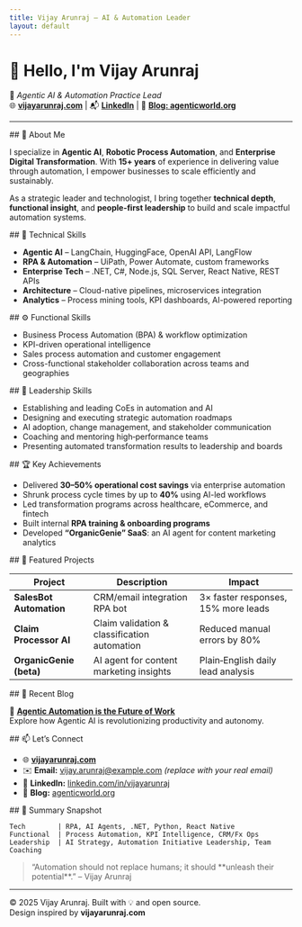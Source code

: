 ```yaml
---
title: Vijay Arunraj – AI & Automation Leader
layout: default
---
```


# 👋 Hello, I'm **Vijay Arunraj**

🚀 *Agentic AI & Automation Practice Lead*  
🌐 **[vijayarunraj.com](https://vijayarunraj.com)** | 📬 **[LinkedIn](https://linkedin.com/in/vijayarunraj)** | 🧠 **[Blog: agenticworld.org](https://agenticworld.org)**

---

<section>
## 🧠 About Me

I specialize in **Agentic AI**, **Robotic Process Automation**, and **Enterprise Digital Transformation**. With **15+ years** of experience in delivering value through automation, I empower businesses to scale efficiently and sustainably.

As a strategic leader and technologist, I bring together **technical depth**, **functional insight**, and **people-first leadership** to build and scale impactful automation systems.
</section>

<section>
## 🧰 Technical Skills

- **Agentic AI** – LangChain, HuggingFace, OpenAI API, LangFlow  
- **RPA & Automation** – UiPath, Power Automate, custom frameworks  
- **Enterprise Tech** – .NET, C#, Node.js, SQL Server, React Native, REST APIs  
- **Architecture** – Cloud-native pipelines, microservices integration  
- **Analytics** – Process mining tools, KPI dashboards, AI-powered reporting  
</section>

<section>
## ⚙️ Functional Skills

- Business Process Automation (BPA) & workflow optimization  
- KPI-driven operational intelligence  
- Sales process automation and customer engagement  
- Cross-functional stakeholder collaboration across teams and geographies  
</section>

<section>
## 🧭 Leadership Skills

- Establishing and leading CoEs in automation and AI  
- Designing and executing strategic automation roadmaps  
- AI adoption, change management, and stakeholder communication  
- Coaching and mentoring high‑performance teams  
- Presenting automated transformation results to leadership and boards  
</section>

<section>
## 🏆 Key Achievements

- Delivered **30–50% operational cost savings** via enterprise automation  
- Shrunk process cycle times by up to **40%** using AI-led workflows  
- Led transformation programs across healthcare, eCommerce, and fintech  
- Built internal **RPA training & onboarding programs**  
- Developed **“OrganicGenie” SaaS**: an AI agent for content marketing analytics  
</section>

<section>
## 📂 Featured Projects

| Project                     | Description                                      | Impact                              |
|----------------------------|--------------------------------------------------|-------------------------------------|
| **SalesBot Automation**    | CRM/email integration RPA bot                    | 3× faster responses, 15% more leads |
| **Claim Processor AI**     | Claim validation & classification automation     | Reduced manual errors by 80%        |
| **OrganicGenie (beta)**    | AI agent for content marketing insights          | Plain‑English daily lead analysis   |
</section>

<section>
## 📝 Recent Blog

📌 **[Agentic Automation is the Future of Work](https://agenticworld.org)**  
Explore how Agentic AI is revolutionizing productivity and autonomy.
</section>

<section>
## 📫 Let’s Connect

- 🌐 **[vijayarunraj.com](https://vijayarunraj.com)**  
- ✉️ **Email:** vijay.arunraj@example.com *(replace with your real email)*  
- 💼 **LinkedIn:** [linkedin.com/in/vijayarunraj](https://linkedin.com/in/vijayarunraj)  
- 🧠 **Blog:** [agenticworld.org](https://agenticworld.org)
</section>

<section>
## 📌 Summary Snapshot

```text
Tech        | RPA, AI Agents, .NET, Python, React Native
Functional  | Process Automation, KPI Intelligence, CRM/Fx Ops
Leadership  | AI Strategy, Automation Initiative Leadership, Team Coaching
```
</section>

<blockquote>
“Automation should not replace humans; it should **unleash their potential**.”  
– Vijay Arunraj
</blockquote>

---

© 2025 Vijay Arunraj. Built with 💡 and open source.<br>
Design inspired by **vijayarunraj.com**
